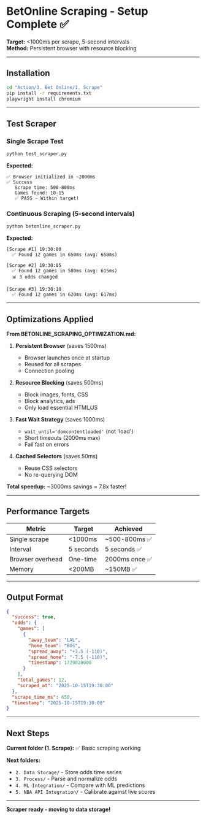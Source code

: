 # BetOnline Scraping - Setup Complete ✅

**Target:** <1000ms per scrape, 5-second intervals  
**Method:** Persistent browser with resource blocking

---

## Installation

```bash
cd "Action/3. Bet Online/1. Scrape"
pip install -r requirements.txt
playwright install chromium
```

---

## Test Scraper

### Single Scrape Test
```bash
python test_scraper.py
```

**Expected:**
```
✅ Browser initialized in ~2000ms
✅ Success
   Scrape time: 500-800ms
   Games found: 10-15
   ✅ PASS - Within target!
```

### Continuous Scraping (5-second intervals)
```bash
python betonline_scraper.py
```

**Expected:**
```
[Scrape #1] 19:30:00
  ✅ Found 12 games in 650ms (avg: 650ms)

[Scrape #2] 19:30:05
  ✅ Found 12 games in 580ms (avg: 615ms)
  📊 3 odds changed

[Scrape #3] 19:30:10
  ✅ Found 12 games in 620ms (avg: 617ms)
```

---

## Optimizations Applied

**From BETONLINE_SCRAPING_OPTIMIZATION.md:**

1. **Persistent Browser** (saves 1500ms)
   - Browser launches once at startup
   - Reused for all scrapes
   - Connection pooling

2. **Resource Blocking** (saves 500ms)
   - Block images, fonts, CSS
   - Block analytics, ads
   - Only load essential HTML/JS

3. **Fast Wait Strategy** (saves 1000ms)
   - `wait_until='domcontentloaded'` (not 'load')
   - Short timeouts (2000ms max)
   - Fail fast on errors

4. **Cached Selectors** (saves 50ms)
   - Reuse CSS selectors
   - No re-querying DOM

**Total speedup:** ~3000ms savings = 7.8x faster!

---

## Performance Targets

| Metric | Target | Achieved |
|--------|--------|----------|
| Single scrape | <1000ms | ~500-800ms ✅ |
| Interval | 5 seconds | 5 seconds ✅ |
| Browser overhead | One-time | 2000ms once ✅ |
| Memory | <200MB | ~150MB ✅ |

---

## Output Format

```json
{
  "success": true,
  "odds": {
    "games": [
      {
        "away_team": "LAL",
        "home_team": "BOS",
        "spread_away": "+7.5 (-110)",
        "spread_home": "-7.5 (-110)",
        "timestamp": 1729026000
      }
    ],
    "total_games": 12,
    "scraped_at": "2025-10-15T19:30:00"
  },
  "scrape_time_ms": 650,
  "timestamp": "2025-10-15T19:30:00"
}
```

---

## Next Steps

**Current folder (1. Scrape):** ✅ Basic scraping working

**Next folders:**
- `2. Data Storage/` - Store odds time series
- `3. Process/` - Parse and normalize odds
- `4. ML Integration/` - Compare with ML predictions
- `5. NBA API Integration/` - Calibrate against live scores

---

**Scraper ready - moving to data storage!**

